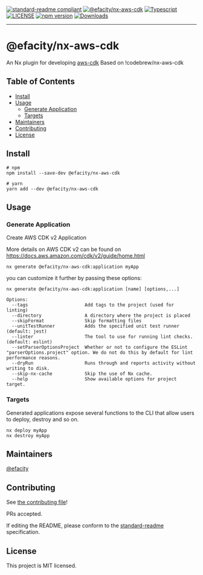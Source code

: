 [![standard-readme compliant](https://img.shields.io/badge/standard--readme-OK-green.svg?style=flat-square)](https://github.com/RichardLitt/standard-readme)
[![@efacity/nx-aws-cdk](https://img.shields.io/badge/%therk-nx--aws--cdk-green)](https://github.com/therk/nx-plugins/tree/master/packages/nx-aws-cdk)
[![Typescript](https://badgen.net/badge/icon/typescript?icon=typescript&label)](https://www.typescriptlang.org/)
[![LICENSE](https://img.shields.io/npm/l/@codebrew/nx-aws-cdk.svg)](https://www.npmjs.com/package/@efacity/nx-aws-cdk)
[![npm version](https://img.shields.io/npm/v/@codebrew/nx-aws-cdk.svg)](https://www.npmjs.com/package/@efacity/nx-aws-cdk)
[![Downloads](https://img.shields.io/npm/dm/@codebrew/nx-aws-cdk.svg)](https://www.npmjs.com/package/@efacity/nx-aws-cdk)

<hr>

# @efacity/nx-aws-cdk

An Nx plugin for developing [aws-cdk](https://docs.aws.amazon.com/cdk/latest/guide/home.html)
Based on !codebrew/nx-aws-cdk

## Table of Contents

- [Install](#install)
- [Usage](#usage)
  - [Generate Application](#generate-application)
  - [Targets](#targets)
- [Maintainers](#maintainers)
- [Contributing](#contributing)
- [License](#license)

## Install

```shell
# npm
npm install --save-dev @efacity/nx-aws-cdk

# yarn
yarn add --dev @efacity/nx-aws-cdk
```

## Usage

### Generate Application

Create AWS CDK v2 Application

More details on AWS CDK v2 can be found on https://docs.aws.amazon.com/cdk/v2/guide/home.html

```shell
nx generate @efacity/nx-aws-cdk:application myApp
```

you can customize it further by passing these options:

```
nx generate @efacity/nx-aws-cdk:application [name] [options,...]

Options:
  --tags                     Add tags to the project (used for linting)
  --directory                A directory where the project is placed
  --skipFormat               Skip formatting files
  --unitTestRunner           Adds the specified unit test runner (default: jest)
  --linter                   The tool to use for running lint checks. (default: eslint)
  --setParserOptionsProject  Whether or not to configure the ESLint "parserOptions.project" option. We do not do this by default for lint performance reasons.
  --dryRun                   Runs through and reports activity without writing to disk.
  --skip-nx-cache            Skip the use of Nx cache.
  --help                     Show available options for project target.
```

### Targets

Generated applications expose several functions to the CLI that allow users to deploy, destroy and so on.

```shell
nx deploy myApp
nx destroy myApp
```

## Maintainers

[@efacity](https://github.com/therk)

## Contributing

See [the contributing file](../../CONTRIBUTING.md)!

PRs accepted.

If editing the README, please conform to the [standard-readme](https://github.com/RichardLitt/standard-readme) specification.

## License

This project is MIT licensed.
